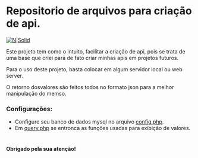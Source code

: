 # Repositorio de arquivos para criação de api.

[![N|Solid](https://i.imgur.com/mF9AKO0.png)](https://www.paypal.com/cgi-bin/webscr?cmd=_donations&business=fabinhoec2210@gmail.com&item_name=F%C3%A1bio&currency_code=BRL)


Este projeto tem como o intuito, facilitar a criação de api, pois se trata de uma base que criei para de fato criar minhas apis em projetos futuros.


Para o uso deste projeto, basta colocar em algum servidor local ou web server.

O retorno dosvalores são feitos todos no formato json para a melhor manipulação do memso.


### Configurações:
- Configure seu banco de dados mysql no arquivo [config.php](/config.php).
- Em [query.php](/query.php) se entronca as funções usadas para exibição de valores.
#
#


**Obrigado pela sua atenção!**
